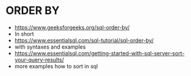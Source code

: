 # ORDER BY
- https://www.geeksforgeeks.org/sql-order-by/
- In short
- https://www.essentialsql.com/sql-tutorial/sql-order-by/
- with syntaxes and examples
- https://www.essentialsql.com/getting-started-with-sql-server-sort-your-query-results/
- more examples how to sort in sql
